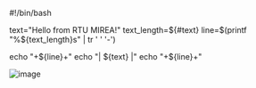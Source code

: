 #!/bin/bash

text="Hello from RTU MIREA!"
text_length=${#text}  
line=$(printf "%${text_length}s" | tr ' ' '-')  

echo "+${line}+"
echo "| ${text} |"
echo "+${line}+"



![image](https://github.com/user-attachments/assets/019cd5f5-69f1-4355-907b-bc88bd6c648e)



